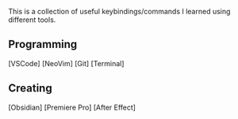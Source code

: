This is a collection of useful keybindings/commands I learned using different tools.

## Programming
[VSCode]
[NeoVim]
[Git]
[Terminal]

## Creating
[Obsidian]
[Premiere Pro]
[After Effect]
